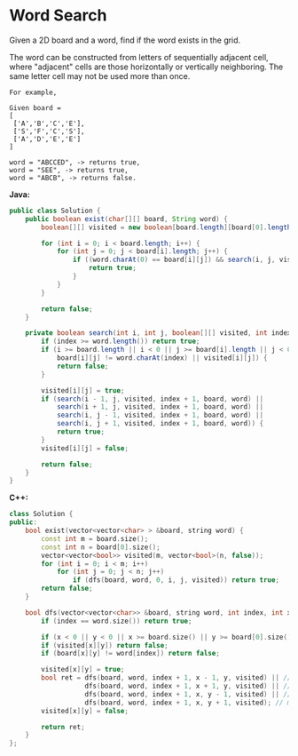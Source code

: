 # Word Search

Given a 2D board and a word, find if the word exists in the grid.

The word can be constructed from letters of sequentially adjacent cell, where "adjacent" cells are those horizontally or vertically neighboring. The same letter cell may not be used more than once.

    For example,

    Given board =
    [
     ['A','B','C','E'],
     ['S','F','C','S'],
     ['A','D','E','E']
    ]

    word = "ABCCED", -> returns true,
    word = "SEE", -> returns true,
    word = "ABCB", -> returns false.

**Java:**
```java
public class Solution {
    public boolean exist(char[][] board, String word) {
        boolean[][] visited = new boolean[board.length][board[0].length];

        for (int i = 0; i < board.length; i++) {
            for (int j = 0; j < board[i].length; j++) {
                if ((word.charAt(0) == board[i][j]) && search(i, j, visited, 0, board, word)) {
                    return true;
                }
            }
        }

        return false;
    }

    private boolean search(int i, int j, boolean[][] visited, int index, char[][]board, String word) {
        if (index >= word.length()) return true;
        if (i >= board.length || i < 0 || j >= board[i].length || j < 0 ||
            board[i][j] != word.charAt(index) || visited[i][j]) {
            return false;
        }

        visited[i][j] = true;
        if (search(i - 1, j, visited, index + 1, board, word) ||
            search(i + 1, j, visited, index + 1, board, word) ||
            search(i, j - 1, visited, index + 1, board, word) ||
            search(i, j + 1, visited, index + 1, board, word)) {
            return true;
        }
        visited[i][j] = false;

        return false;
    }
}
```

**C++:**
```c++
class Solution {
public:
    bool exist(vector<vector<char> > &board, string word) {
        const int m = board.size();
        const int n = board[0].size();
        vector<vector<bool>> visited(m, vector<bool>(n, false));
        for (int i = 0; i < m; i++)
            for (int j = 0; j < n; j++)
                if (dfs(board, word, 0, i, j, visited)) return true;
        return false;
    }

    bool dfs(vector<vector<char>> &board, string word, int index, int x, int y, vector<vector<bool>> &visited) {
        if (index == word.size()) return true;

        if (x < 0 || y < 0 || x >= board.size() || y >= board[0].size()) return false;
        if (visited[x][y]) return false;
        if (board[x][y] != word[index]) return false;

        visited[x][y] = true;
        bool ret = dfs(board, word, index + 1, x - 1, y, visited) || // move up
                   dfs(board, word, index + 1, x + 1, y, visited) || // move down
                   dfs(board, word, index + 1, x, y - 1, visited) || // move left
                   dfs(board, word, index + 1, x, y + 1, visited); // move right
        visited[x][y] = false;

        return ret;
    }
};
```

